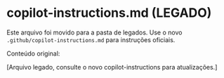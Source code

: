 # copilot-instructions.md (LEGADO)

Este arquivo foi movido para a pasta de legados. Use o novo `.github/copilot-instructions.md` para instruções oficiais.

Conteúdo original:

[Arquivo legado, consulte o novo copilot-instructions para atualizações.]
